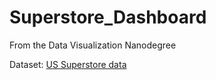 # Superstore_Dashboard
From the Data Visualization Nanodegree

Dataset: [US Superstore data ](https://www.kaggle.com/juhi1994/superstore)
